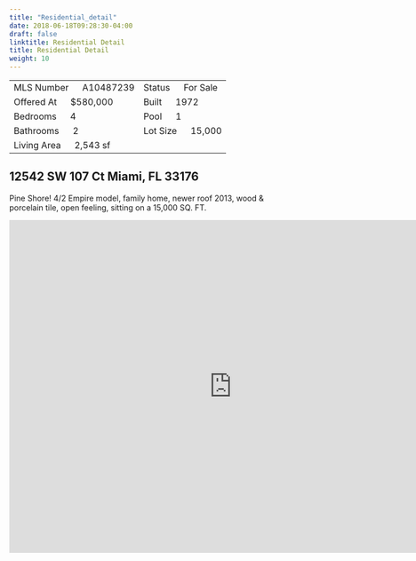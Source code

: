 ```yaml
---
title: "Residential_detail"
date: 2018-06-18T09:28:30-04:00
draft: false
linktitle: Residential Detail
title: Residential Detail
weight: 10
---
```

|                          |         |
|--------------------------|---------|
|MLS Number &emsp; A10487239|Status &emsp; For Sale|
|Offered At &emsp; $580,000|Built &emsp; 1972|
|Bedrooms &emsp; 4|Pool &emsp; 1|
|Bathrooms &emsp; 2|Lot Size &emsp; 15,000|
|Living Area &emsp; 2,543 sf|

## 12542 SW 107 Ct Miami, FL 33176

Pine Shore! 4/2 Empire model, family home, newer roof 2013, wood & porcelain tile, open feeling, sitting on a 15,000 SQ. FT.
<div class="google-maps">
<iframe src="https://www.google.com/maps/embed?pb=!1m18!1m12!1m3!1d3596.5851256696296!2d-80.37064178559234!3d25.651891419398886!2m3!1f0!2f0!3f0!3m2!1i1024!2i768!4f13.1!3m3!1m2!1s0x88d9c1357ee0cde3%3A0xe564f54270a0e1bc!2s12542+SW+107th+Ct%2C+Miami%2C+FL+33176!5e0!3m2!1ses-419!2sus!4v1529417884766" width="800" height="600" frameborder="0" style="border:0" allowfullscreen></iframe>
</div>

<!--more-->
